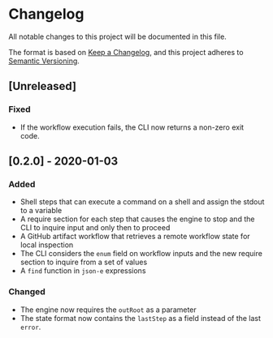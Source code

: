 # Changelog

All notable changes to this project will be documented in this file.

The format is based on [Keep a Changelog](https://keepachangelog.com/en/1.0.0/),
and this project adheres to [Semantic Versioning](https://semver.org/spec/v2.0.0.html).

## [Unreleased]

### Fixed

- If the workflow execution fails, the CLI now returns a non-zero exit code.

## [0.2.0] - 2020-01-03

### Added

- Shell steps that can execute a command on a shell and assign the stdout to a variable
- A require section for each step that causes the engine to stop and the CLI to inquire input and only then to proceed
- A GitHub artifact workflow that retrieves a remote workflow state for local inspection
- The CLI considers the `enum` field on workflow inputs and the new require section to inquire from a set of values
- A `find` function in `json-e` expressions

### Changed

- The engine now requires the `outRoot` as a parameter
- The state format now contains the `lastStep` as a field instead of the last `error`.
